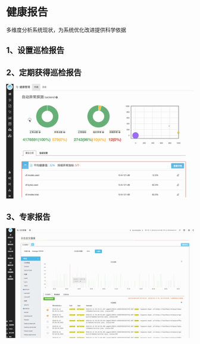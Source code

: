 # 健康报告

多维度分析系统现状，为系统优化改进提供科学依据

## 1、设置巡检报告


## 2、定期获得巡检报告

![](/part4/images/rca_anomaly.gif)

## 3、专家报告

![](/part4/images/log_rca.gif)

